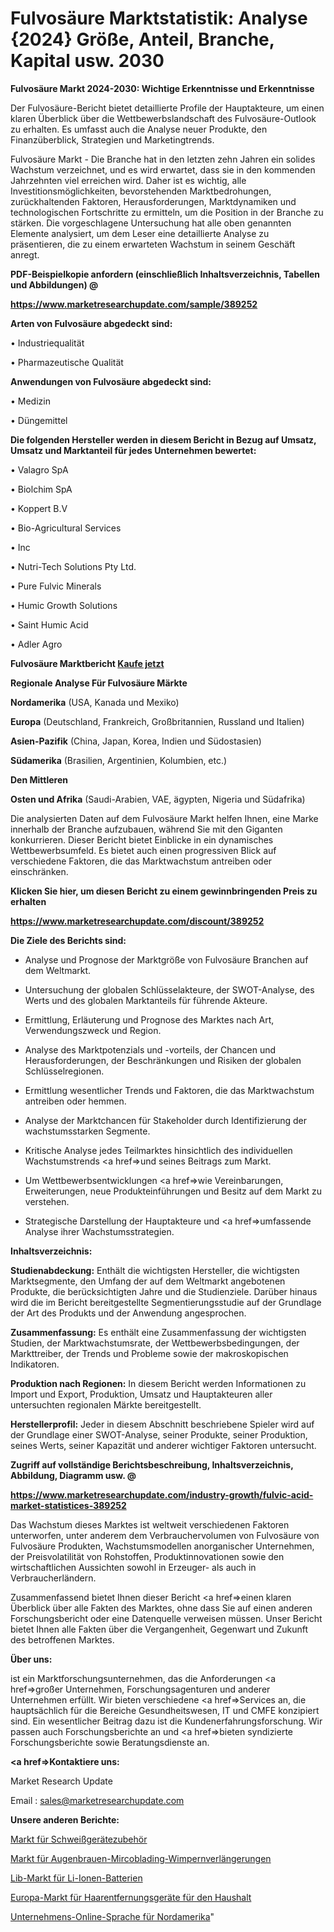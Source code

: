 # Fulvosäure Marktstatistik: Analyse {2024} Größe, Anteil, Branche, Kapital usw. 2030

<strong>Fulvosäure Markt 2024-2030: Wichtige Erkenntnisse und Erkenntnisse</strong>

Der Fulvosäure-Bericht bietet detaillierte Profile der Hauptakteure, um einen klaren Überblick über die Wettbewerbslandschaft des Fulvosäure-Outlook zu erhalten. Es umfasst auch die Analyse neuer Produkte, den Finanzüberblick, Strategien und Marketingtrends.

Fulvosäure Markt - Die Branche hat in den letzten zehn Jahren ein solides Wachstum verzeichnet, und es wird erwartet, dass sie in den kommenden Jahrzehnten viel erreichen wird. Daher ist es wichtig, alle Investitionsmöglichkeiten, bevorstehenden Marktbedrohungen, zurückhaltenden Faktoren, Herausforderungen, Marktdynamiken und technologischen Fortschritte zu ermitteln, um die Position in der Branche zu stärken. Die vorgeschlagene Untersuchung hat alle oben genannten Elemente analysiert, um dem Leser eine detaillierte Analyse zu präsentieren, die zu einem erwarteten Wachstum in seinem Geschäft anregt.



<strong><b>PDF-Beispielkopie anfordern (einschließlich Inhaltsverzeichnis, Tabellen und Abbildungen) @ </b></strong>

<strong><a href=https://www.marketresearchupdate.com/sample/389252>

<strong>https://www.marketresearchupdate.com/sample/389252</u></a></strong></strong>



<strong>Arten von Fulvosäure abgedeckt sind:</strong>

• Industriequalität

• Pharmazeutische Qualität



<strong>Anwendungen von Fulvosäure abgedeckt sind:</strong>

• Medizin

• Düngemittel



<strong>Die folgenden Hersteller werden in diesem Bericht in Bezug auf Umsatz, Umsatz und Marktanteil für jedes Unternehmen bewertet:</strong>

• Valagro SpA

• Biolchim SpA

• Koppert B.V

• Bio-Agricultural Services

• Inc

• Nutri-Tech Solutions Pty Ltd.

• Pure Fulvic Minerals

• Humic Growth Solutions

• Saint Humic Acid

• Adler Agro



<strong>Fulvosäure Marktbericht <a href=https://www.marketresearchupdate.com/buynow/389252>Kaufe jetzt</a></strong>



<strong>Regionale Analyse Für Fulvosäure Märkte</strong>



<strong>Nordamerika</strong> (USA, Kanada und Mexiko)



<strong>Europa</strong> (Deutschland, Frankreich, Großbritannien, Russland und Italien)



<strong>Asien-Pazifik</strong> (China, Japan, Korea, Indien und Südostasien)



<strong>Südamerika</strong> (Brasilien, Argentinien, Kolumbien, etc.)



<strong>Den Mittleren</strong> 

<strong>Osten und Afrika</strong> (Saudi-Arabien, VAE, ägypten, Nigeria und Südafrika)

Die analysierten Daten auf dem Fulvosäure Markt helfen Ihnen, eine Marke innerhalb der Branche aufzubauen, während Sie mit den Giganten konkurrieren. Dieser Bericht bietet Einblicke in ein dynamisches Wettbewerbsumfeld. Es bietet auch einen progressiven Blick auf verschiedene Faktoren, die das Marktwachstum antreiben oder einschränken.



<strong>Klicken Sie hier, um diesen Bericht zu einem gewinnbringenden Preis zu erhalten
</strong>

<strong><a href=https://www.marketresearchupdate.com/discount/389252>https://www.marketresearchupdate.com/discount/389252</b></u></strong></a>



<strong>Die Ziele des Berichts sind:</strong>

- Analyse und Prognose der Marktgröße von Fulvosäure Branchen auf dem Weltmarkt.

- Untersuchung der globalen Schlüsselakteure, der SWOT-Analyse, des Werts und des globalen Marktanteils für führende Akteure.

- Ermittlung, Erläuterung und Prognose des Marktes nach Art, Verwendungszweck und Region.

- Analyse des Marktpotenzials und -vorteils, der Chancen und Herausforderungen, der Beschränkungen und Risiken der globalen Schlüsselregionen.

- Ermittlung wesentlicher Trends und Faktoren, die das Marktwachstum antreiben oder hemmen.

- Analyse der Marktchancen für Stakeholder durch Identifizierung der wachstumsstarken Segmente.

- Kritische Analyse jedes Teilmarktes hinsichtlich des individuellen Wachstumstrends <a href=>und</a> seines Beitrags zum Markt.

- Um Wettbewerbsentwicklungen <a href=>wie</a> Vereinbarungen, Erweiterungen, neue Produkteinführungen und Besitz auf dem Markt zu verstehen.

- Strategische Darstellung der Hauptakteure und <a href=>umfas</a>sende Analyse ihrer Wachstumsstrategien.



<strong>Inhaltsverzeichnis:</strong>



<strong>Studienabdeckung:</strong> Enthält die wichtigsten Hersteller, die wichtigsten Marktsegmente, den Umfang der auf dem Weltmarkt angebotenen Produkte, die berücksichtigten Jahre und die Studienziele. Darüber hinaus wird die im Bericht bereitgestellte Segmentierungsstudie auf der Grundlage der Art des Produkts und der Anwendung angesprochen.



<strong>Zusammenfassung:</strong> Es enthält eine Zusammenfassung der wichtigsten Studien, der Marktwachstumsrate, der Wettbewerbsbedingungen, der Markttreiber, der Trends und Probleme sowie der makroskopischen Indikatoren.



<strong>Produktion nach Regionen:</strong> In diesem Bericht werden Informationen zu Import und Export, Produktion, Umsatz und Hauptakteuren aller untersuchten regionalen Märkte bereitgestellt.



<strong>Herstellerprofil:</strong> Jeder in diesem Abschnitt beschriebene Spieler wird auf der Grundlage einer SWOT-Analyse, seiner Produkte, seiner Produktion, seines Werts, seiner Kapazität und anderer wichtiger Faktoren untersucht.



<strong><b>Zugriff auf vollständige Berichtsbeschreibung, Inhaltsverzeichnis, Abbildung, Diagramm usw. @ </b></strong>

<strong><a href=https://www.marketresearchupdate.com/industry-growth/fulvic-acid-market-statistices-389252>https://www.marketresearchupdate.com/industry-growth/fulvic-acid-market-statistices-389252</a></strong>

Das Wachstum dieses Marktes ist weltweit verschiedenen Faktoren unterworfen, unter anderem dem Verbrauchervolumen von Fulvosäure von Fulvosäure Produkten, Wachstumsmodellen anorganischer Unternehmen, der Preisvolatilität von Rohstoffen, Produktinnovationen sowie den wirtschaftlichen Aussichten sowohl in Erzeuger- als auch in Verbraucherländern.

Zusammenfassend bietet Ihnen dieser Bericht <a href=>einen</a> klaren Überblick über alle Fakten des Marktes, ohne dass Sie auf einen anderen Forschungsbericht oder eine Datenquelle verweisen müssen. Unser Bericht bietet Ihnen alle Fakten über die Vergangenheit, Gegenwart und Zukunft des betroffenen Marktes.



<strong>Über uns:</strong>

 ist ein Marktforschungsunternehmen, das die Anforderungen <a href=>großer</a> Unternehmen, Forschungsagenturen und anderer Unternehmen erfüllt. Wir bieten verschiedene <a href=>Services</a> an, die hauptsächlich für die Bereiche Gesundheitswesen, IT und CMFE konzipiert sind. Ein wesentlicher Beitrag dazu ist die Kundenerfahrungsforschung. Wir passen auch Forschungsberichte an und <a href=>bieten</a> syndizierte Forschungsberichte sowie Beratungsdienste an.



<strong><a href=>Kontaktiere uns:</a></strong>

Market Research Update

Email : sales@marketresearchupdate.com



<strong>Unsere anderen Berichte:</strong>

<a href=https://www.linkedin.com/pulse/welding-equipment-supplies-market-2023-size>Markt für Schweißgerätezubehör</a>

<a href=https://www.linkedin.com/pulse/brows-mircoblading-lash-extensions-market-outlooks>Markt für Augenbrauen-Mircoblading-Wimpernverlängerungen</a>

<a href=https://www.linkedin.com/pulse/li-ion-batteries-lib-market-size-share-outlook-growth>Lib-Markt für Li-Ionen-Batterien</a>

<a href=https://www.linkedin.com/pulse/europe-household-hair-removal-devices-market>Europa-Markt für Haarentfernungsgeräte für den Haushalt</a>

<a href=https://www.linkedin.com/pulse/north-america-corporate-online-language>Unternehmens-Online-Sprache für Nordamerika</a>"
